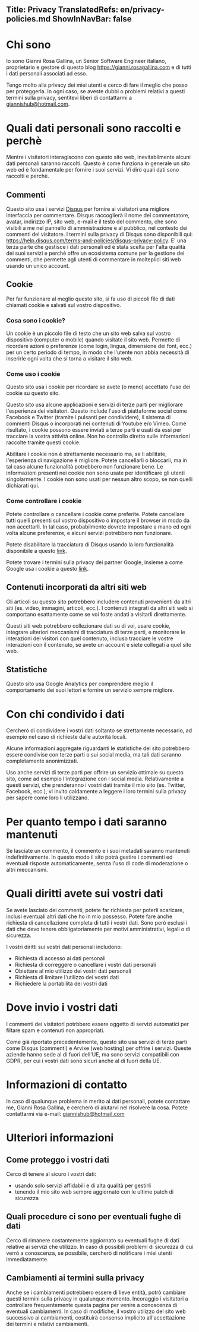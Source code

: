 Title: Privacy
TranslatedRefs: en/privacy-policies.md
ShowInNavBar: false
---
# Chi sono

Io sono Gianni Rosa Gallina, un Senior Software Engineer italiano, proprietario e gestore di questo blog <a href="https://gianni.rosagallina.com">https://gianni.rosagallina.com</a> e di tutti i dati personali associati ad esso.

Tengo molto alla privacy dei miei utenti e cerco di fare il meglio che posso per proteggerla. In ogni caso, se aveste dubbi o problemi relativi a questi termini sulla privacy, sentitevi liberi di contattarmi a [giannishub@hotmail.com](mailto:giannishub@hotmail.com).

# Quali dati personali sono raccolti e perch&egrave;

Mentre i visitatori interagiscono con questo sito web, inevitabilmente alcuni dati personali saranno raccolti. Questo &egrave; come funziona in generale un sito web ed &egrave; fondamentale per fornire i suoi servizi. Vi dir&ograve; quali dati sono raccolti e perch&egrave;.

## Commenti

Questo sito usa i servizi <a href="https://disqus.com/" target="_blank">Disqus</a> per fornire ai visitatori una migliore interfaccia per commentare. Disqus raccoglier&agrave; il nome del commentatore, avatar, indirizzo IP, sito web, e-mail e il testo del commento, che sono visibili a me nel pannello di ammnistrazione e al pubblico, nel contesto dei commenti del visitatore. I termini sulla privacy di Disqus sono disponibili qui: <a href="https://help.disqus.com/terms-and-policies/disqus-privacy-policy" target="_blank">https://help.disqus.com/terms-and-policies/disqus-privacy-policy</a>. E' una terza parte che gestisce i dati personali ed &egrave; stata scelta per l'alta qualit&agrave; dei suoi servizi e perch&egrave; offre un ecosistema comune per la gestione dei commenti, che permette agli utenti di commentare in molteplici siti web usando un unico account.

## Cookie

Per far funzionare al meglio questo sito, si fa uso di piccoli file di dati chiamati cookie e salvati sul vostro dispositivo.

### Cosa sono i cookie?

Un cookie &egrave; un piccolo file di testo che un sito web salva sul vostro dispositivo (computer o mobile) quando visitate il sito web. Permette di ricordare azioni o preferenze (come login, lingua, dimensione dei font, ecc.) per un certo periodo di tempo, in modo che l'utente non abbia necessit&agrave; di inserirle ogni volta che si torna a visitare il sito web.

### Come uso i cookie

Questo sito usa i cookie per ricordare se avete (o meno) accettato l'uso dei cookie su questo sito.

Questo sito usa alcune applicazioni e servizi di terze parti per migliorare l'esperienza dei visitatori. Questo include l'uso di piattaforme social come Facebook e Twitter (tramite i pulsanti per condividere), il sistema di commenti Disqus o incorporati nei contenuti di Youtube e/o Vimeo. Come risultato, i cookie possono essere inviati a terze parti e usati da essi per tracciare la vostra attivit&agrave; online. Non ho controllo diretto sulle informazioni raccolte tramite questi cookie.

Abilitare i cookie non &egrave; strettamente necessario ma, se li abilitate, l'esperienza di navigazione &egrave; migliore. Potete cancellarli o bloccarli, ma in tal caso alcune funzionalit&agrave; potrebbero non funzionare bene. Le informazioni presenti nei cookie non sono usate per identificare gli utenti singolarmente. I cookie non sono usati per nessun altro scopo, se non quelli dichiarati qui.

### Come controllare i cookie

Potete controllare o cancellare i cookie come preferite. Potete cancellare tutti quelli presenti sul vostro dispositivo o impostare il browser in modo da non accettarli. In tal caso, probabilmente dovrete impostare a mano ed ogni volta alcune preferenze, e alcuni servizi potrebbero non funzionare.

Potete disabilitare la tracciatura di Disqus usando la loro funzionalit&agrave; disponibile a questo <a href="https://help.disqus.com/customer/portal/articles/1657951-ad-training-settings" target="_blank">link</a>.

Potete trovare i termini sulla privacy dei partner Google, insieme a come Google usa i cookie a questo <a href="http://www.google.com/policies/privacy/partners/" target="_blank">link</a>.

## Contenuti incorporati da altri siti web

Gli articoli su questo sito potrebbero includere contenuti provenienti da altri siti (es. video, immagini, articoli, ecc.). I contenuti integrati da altri siti web si comportano esattamente come se voi foste andati a visitarli direttamente.

Questi siti web potrebbero collezionare dati su di voi, usare cookie, integrare ulteriori meccanismi di tracciatura di terze parti, e monitorare le interazioni dei visitori con quel contenuto, incluso tracciare le vostre interazioni con il contenuto, se avete un account e siete collegati a quel sito web.

## Statistiche

Questo sito usa Google Analytics per comprendere meglio il comportamento dei suoi lettori e fornire un servizio sempre migliore.

# Con chi condivido i dati

Cercher&ograve; di condividere i vostri dati soltanto se strettamente necessario, ad esempio nel caso di richieste dalle autorit&agrave; locali.

Alcune informazioni aggregate riguardanti le statistiche del sito potrebbero essere condivise con terze parti o sui social media, ma tali dati saranno completamente anonimizzati.

Uso anche servizi di terze parti per offrire un servizio ottimale su questo sito, come ad esempio l'integrazione con i social media. Relativamente a questi servizi, che prenderanno i vostri dati tramite il mio sito (es. Twitter, Facebook, ecc.), vi invito caldamente a leggere i loro termini sulla privacy per sapere come loro li utilizzano.

# Per quanto tempo i dati saranno mantenuti

Se lasciate un commento, il commento e i suoi metadati saranno mantenuti indefinitivamente. In questo modo il sito potr&agrave; gestire i commenti ed eventuali risposte automaticamente, senza l'uso di code di moderazione o altri meccanismi.

# Quali diritti avete sui vostri dati

Se avete lasciato dei commenti, potete far richiesta per poterli scaricare, inclusi eventuali altri dati che ho in mio possesso. Potete fare anche richiesta di cancellazione completa di tutti i vostri dati. Sono per&ograve; esclusi i dati che devo tenere obbligatoriamente per motivi amministrativi, legali o di sicurezza.

I vostri diritti sui vostri dati personali includono:

- Richiesta di accesso ai dati personali
- Richiesta di correggere o cancellare i vostri dati personali
- Obiettare al mio utilizzo dei vostri dati personali
- Richiesta di limitare l'utilizzo dei vostri dati
- Richiedere la portabilit&agrave; dei vostri dati

# Dove invio i vostri dati

I commenti dei visitatori potrbbero essere oggetto di servizi automatici per filtare spam e contenuti non appropriati.

Come gi&agrave; riportato precedentemente, questo sito usa servizi di terze parti come Disqus (commenti) e Arvixe (web hosting) per offrire i servizi. Queste aziende hanno sede al di fuori dell'UE, ma sono servizi compatibili con GDPR, per cui i vostri dati sono sicuri anche al di fuori della UE.

# Informazioni di contatto

In caso di qualunque problema in merito ai dati personali, potete contattare me, Gianni Rosa Gallina, e cercher&ograve; di aiutarvi nel risolvere la cosa. Potete contattarmi via e-mail: [giannishub@hotmail.com](mailto:giannishub@hotmail.com)

# Ulteriori informazioni

## Come proteggo i vostri dati

Cerco di tenere al sicuro i vostri dati:

- usando solo servizi affidabili e di alta qualit&agrave; per gestirli
- tenendo il mio sito web sempre aggiornato con le ultime patch di sicurezza

## Quali procedure ci sono per eventuali fughe di dati

Cerco di rimanere costantemente aggiornato su eventuali fughe di dati relative ai servizi che utilizzo. In caso di possibili problemi di sicurezza di cui verr&ograve; a conoscenza, se possibile, cercher&ograve; di notificare i miei utenti immediatamente.

## Cambiamenti ai termini sulla privacy

Anche se i cambiamenti potrebbero essere di lieve entit&agrave;, potr&ograve; cambiare questi termini sulla privacy in qualunque momento. Incoraggio i visitatori a controllare frequentemente questa pagina per venire a conoscenza di eventuali cambiamenti. In caso di modifiche, il vostro utilizzo del sito web successivo ai cambiamenti, costituir&agrave; consenso implicito all'accettazione dei termini e relativi cambiamenti.